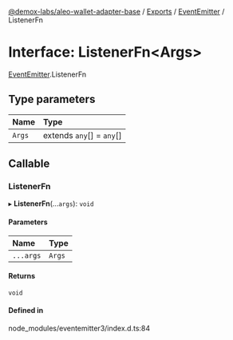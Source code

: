 [@demox-labs/aleo-wallet-adapter-base](../README.md) / [Exports](../modules.md) / [EventEmitter](../modules/EventEmitter.md) / ListenerFn

# Interface: ListenerFn<Args\>

[EventEmitter](../modules/EventEmitter.md).ListenerFn

## Type parameters

| Name | Type |
| :------ | :------ |
| `Args` | extends `any`[] = `any`[] |

## Callable

### ListenerFn

▸ **ListenerFn**(...`args`): `void`

#### Parameters

| Name | Type |
| :------ | :------ |
| `...args` | `Args` |

#### Returns

`void`

#### Defined in

node_modules/eventemitter3/index.d.ts:84
